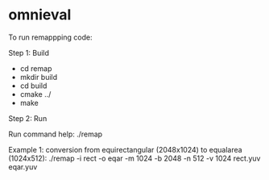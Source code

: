 # omnieval

To run remappping code:

Step 1: Build

* cd remap
* mkdir build
* cd build
* cmake ../
* make

Step 2: Run

Run command help:
./remap

Example 1: conversion from equirectangular (2048x1024) to equalarea (1024x512):
./remap -i rect -o eqar -m 1024 -b 2048 -n 512 -v 1024 rect.yuv eqar.yuv
